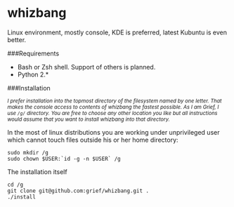 whizbang
========

Linux environment, mostly console, KDE is preferred, latest Kubuntu is even better.

###Requirements
* Bash or Zsh shell. Support of others is planned.
* Python 2.*


###Installation

<sup>*I prefer installation into the topmost directory of the filesystem named by one letter. That makes the console access to contents of whizbang the fastest possible. As I am Grief, I use `/g/` directory. You are free to choose any other location you like but all instructions would assume that you want to install whizbang into that directory.*</sup>

In the most of linux distributions you are working under unprivileged user which cannot touch files outside his or her home directory:

    sudo mkdir /g
    sudo chown $USER:`id -g -n $USER` /g

The installation itself

    cd /g
    git clone git@github.com:grief/whizbang.git .
    ./install

